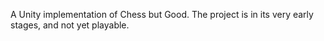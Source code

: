 A Unity implementation of Chess but Good. The project is in its very early stages, and not yet playable.